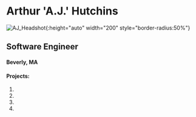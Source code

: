 # Arthur 'A.J.' Hutchins

![AJ_Headshot](https://user-images.githubusercontent.com/76659034/113482476-eb4cf480-946c-11eb-8bc5-aad14cba8543.jpg){:height="auto" width="200" style="border-radius:50%"}

## Software Engineer
#### Beverly, MA


#### Projects:
1. 
2. 
3. 
4. 
